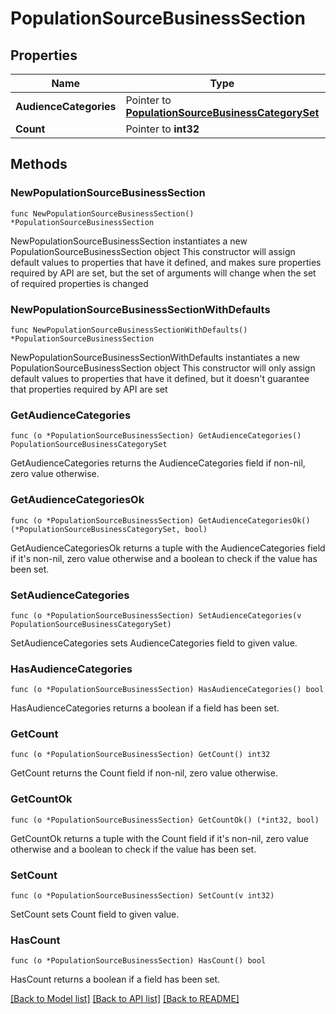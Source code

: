 # PopulationSourceBusinessSection

## Properties

Name | Type | Description | Notes
------------ | ------------- | ------------- | -------------
**AudienceCategories** | Pointer to [**PopulationSourceBusinessCategorySet**](PopulationSourceBusinessCategorySet.md) |  | [optional] 
**Count** | Pointer to **int32** |  | [optional] 

## Methods

### NewPopulationSourceBusinessSection

`func NewPopulationSourceBusinessSection() *PopulationSourceBusinessSection`

NewPopulationSourceBusinessSection instantiates a new PopulationSourceBusinessSection object
This constructor will assign default values to properties that have it defined,
and makes sure properties required by API are set, but the set of arguments
will change when the set of required properties is changed

### NewPopulationSourceBusinessSectionWithDefaults

`func NewPopulationSourceBusinessSectionWithDefaults() *PopulationSourceBusinessSection`

NewPopulationSourceBusinessSectionWithDefaults instantiates a new PopulationSourceBusinessSection object
This constructor will only assign default values to properties that have it defined,
but it doesn't guarantee that properties required by API are set

### GetAudienceCategories

`func (o *PopulationSourceBusinessSection) GetAudienceCategories() PopulationSourceBusinessCategorySet`

GetAudienceCategories returns the AudienceCategories field if non-nil, zero value otherwise.

### GetAudienceCategoriesOk

`func (o *PopulationSourceBusinessSection) GetAudienceCategoriesOk() (*PopulationSourceBusinessCategorySet, bool)`

GetAudienceCategoriesOk returns a tuple with the AudienceCategories field if it's non-nil, zero value otherwise
and a boolean to check if the value has been set.

### SetAudienceCategories

`func (o *PopulationSourceBusinessSection) SetAudienceCategories(v PopulationSourceBusinessCategorySet)`

SetAudienceCategories sets AudienceCategories field to given value.

### HasAudienceCategories

`func (o *PopulationSourceBusinessSection) HasAudienceCategories() bool`

HasAudienceCategories returns a boolean if a field has been set.

### GetCount

`func (o *PopulationSourceBusinessSection) GetCount() int32`

GetCount returns the Count field if non-nil, zero value otherwise.

### GetCountOk

`func (o *PopulationSourceBusinessSection) GetCountOk() (*int32, bool)`

GetCountOk returns a tuple with the Count field if it's non-nil, zero value otherwise
and a boolean to check if the value has been set.

### SetCount

`func (o *PopulationSourceBusinessSection) SetCount(v int32)`

SetCount sets Count field to given value.

### HasCount

`func (o *PopulationSourceBusinessSection) HasCount() bool`

HasCount returns a boolean if a field has been set.


[[Back to Model list]](../README.md#documentation-for-models) [[Back to API list]](../README.md#documentation-for-api-endpoints) [[Back to README]](../README.md)


